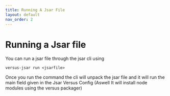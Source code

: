 ```yaml
---
title: Running A Jsar File
layout: default
nav_order: 2
---
```


# Running a Jsar file

You can run a jsar file through the jsar cli using
```
versus-jsar run <jsarfile>
```

Once you run the command the cli will unpack the jsar file and it will run the main field given in the Jsar Versus Config (Aswell It will install node modules using the versus packager)